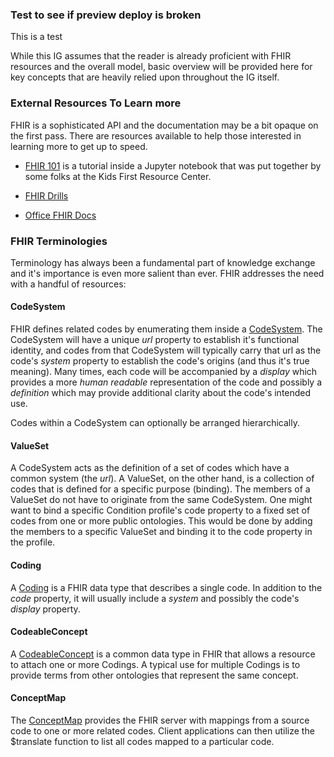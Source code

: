 ### Test to see if preview deploy is broken
This is a test

While this IG assumes that the reader is already proficient with FHIR resources and the overall model, basic overview will be provided here for key concepts that are heavily relied upon throughout the IG itself. 

### External Resources To Learn more
FHIR is a sophisticated API and the documentation may be a bit opaque on the first pass. There are resources available to help those interested in learning more to get up to speed.

* [FHIR 101](https://github.com/NIH-NCPI/fhir-101) is a tutorial inside a Jupyter notebook that was put together by some folks at the Kids First Resource Center. 

* [FHIR Drills](https://fhir-drills.github.io/index.html) 

* [Office FHIR Docs](https://hl7.org/fhir/) 

### FHIR Terminologies
Terminology has always been a fundamental part of knowledge exchange and it's importance is even more salient than ever. FHIR addresses the need with a handful of resources: 

#### CodeSystem
FHIR defines related codes by enumerating them inside a [CodeSystem](https://hl7.org/fhir/codesystem.html). The CodeSystem will have a unique _url_ property to establish it's functional identity, and codes from that CodeSystem will typically carry that url as the code's _system_ property to establish the code's origins (and thus it's true meaning). Many times, each code will be accompanied by a _display_ which provides a more _human readable_ representation of the code and possibly a _definition_ which may provide additional clarity about the code's intended use. 

Codes within a CodeSystem can optionally be arranged hierarchically. 

#### ValueSet
A CodeSystem acts as the definition of a set of codes which have a common system (the _url_). A ValueSet, on the other hand, is a collection of codes that is defined for a specific purpose (binding). The members of a ValueSet do not have to originate from the same CodeSystem. One might want to bind a specific Condition profile's code property to a fixed set of codes from one or more public ontologies. This would be done by adding the members to a specific ValueSet and binding it to the code property in the profile. 

#### Coding
A [Coding](https://hl7.org/fhir/datatypes.html#Coding) is a FHIR data type that describes a single code. In addition to the _code_ property, it will usually include a _system_ and possibly the code's _display_ property. 

#### CodeableConcept
A [CodeableConcept](https://hl7.org/fhir/datatypes.html#CodeableConcept) is a common data type in FHIR that allows a resource to attach one or more Codings. A typical use for multiple Codings is to provide terms from other ontologies that represent the same concept. 

#### ConceptMap
The [ConceptMap](https://hl7.org/fhir/conceptmap.html) provides the FHIR server with mappings from a source code to one or more related codes. Client applications can then utilize the $translate function to list all codes mapped to a particular code. 

